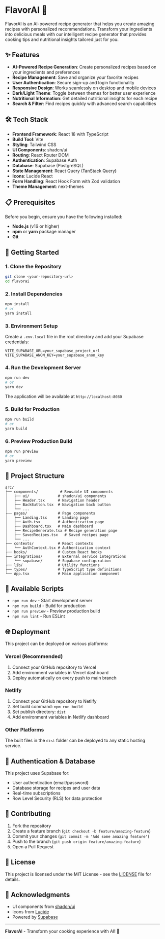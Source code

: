 
# FlavorAI 🍳

FlavorAI is an AI-powered recipe generator that helps you create amazing recipes with personalized recommendations. Transform your ingredients into delicious meals with our intelligent recipe generator that provides cooking tips and nutritional insights tailored just for you.

## ✨ Features

- **AI-Powered Recipe Generation**: Create personalized recipes based on your ingredients and preferences
- **Recipe Management**: Save and organize your favorite recipes
- **User Authentication**: Secure sign-up and login functionality
- **Responsive Design**: Works seamlessly on desktop and mobile devices
- **Dark/Light Theme**: Toggle between themes for better user experience
- **Nutritional Information**: Get detailed nutritional insights for each recipe
- **Search & Filter**: Find recipes quickly with advanced search capabilities

## 🛠️ Tech Stack

- **Frontend Framework**: React 18 with TypeScript
- **Build Tool**: Vite
- **Styling**: Tailwind CSS
- **UI Components**: shadcn/ui
- **Routing**: React Router DOM
- **Authentication**: Supabase Auth
- **Database**: Supabase (PostgreSQL)
- **State Management**: React Query (TanStack Query)
- **Icons**: Lucide React
- **Form Handling**: React Hook Form with Zod validation
- **Theme Management**: next-themes

## 📋 Prerequisites

Before you begin, ensure you have the following installed:
- **Node.js** (v16 or higher)
- **npm** or **yarn** package manager
- **Git**

## 🚀 Getting Started

### 1. Clone the Repository

```bash
git clone <your-repository-url>
cd flavorai
```

### 2. Install Dependencies

```bash
npm install
# or
yarn install
```

### 3. Environment Setup

Create a `.env.local` file in the root directory and add your Supabase credentials:

```env
VITE_SUPABASE_URL=your_supabase_project_url
VITE_SUPABASE_ANON_KEY=your_supabase_anon_key
```

### 4. Run the Development Server

```bash
npm run dev
# or
yarn dev
```

The application will be available at `http://localhost:8080`

### 5. Build for Production

```bash
npm run build
# or
yarn build
```

### 6. Preview Production Build

```bash
npm run preview
# or
yarn preview
```

## 📁 Project Structure

```
src/
├── components/          # Reusable UI components
│   ├── ui/             # shadcn/ui components
│   ├── Header.tsx      # Navigation header
│   ├── BackButton.tsx  # Navigation back button
│   └── ...
├── pages/              # Page components
│   ├── Landing.tsx     # Landing page
│   ├── Auth.tsx        # Authentication page
│   ├── Dashboard.tsx   # Main dashboard
│   ├── RecipeGenerate.tsx # Recipe generation page
│   ├── SavedRecipes.tsx   # Saved recipes page
│   └── ...
├── contexts/           # React contexts
│   └── AuthContext.tsx # Authentication context
├── hooks/              # Custom React hooks
├── integrations/       # External service integrations
│   └── supabase/       # Supabase configuration
├── lib/                # Utility functions
├── types/              # TypeScript type definitions
└── App.tsx             # Main application component
```

## 🔧 Available Scripts

- `npm run dev` - Start development server
- `npm run build` - Build for production
- `npm run preview` - Preview production build
- `npm run lint` - Run ESLint

## 🌐 Deployment

This project can be deployed on various platforms:

### Vercel (Recommended)
1. Connect your GitHub repository to Vercel
2. Add environment variables in Vercel dashboard
3. Deploy automatically on every push to main branch

### Netlify
1. Connect your GitHub repository to Netlify
2. Set build command: `npm run build`
3. Set publish directory: `dist`
4. Add environment variables in Netlify dashboard

### Other Platforms
The built files in the `dist` folder can be deployed to any static hosting service.

## 🔐 Authentication & Database

This project uses Supabase for:
- User authentication (email/password)
- Database storage for recipes and user data
- Real-time subscriptions
- Row Level Security (RLS) for data protection

## 🤝 Contributing

1. Fork the repository
2. Create a feature branch (`git checkout -b feature/amazing-feature`)
3. Commit your changes (`git commit -m 'Add some amazing feature'`)
4. Push to the branch (`git push origin feature/amazing-feature`)
5. Open a Pull Request

## 📄 License

This project is licensed under the MIT License - see the [LICENSE](LICENSE) file for details.


## 🙏 Acknowledgments

<!-- - Built with [Lovable](https://lovable.dev) - AI-powered web development platform -->
- UI components from [shadcn/ui](https://ui.shadcn.com/)
- Icons from [Lucide](https://lucide.dev/)
- Powered by [Supabase](https://supabase.com/)

---

**FlavorAI** - Transform your cooking experience with AI! 🚀
